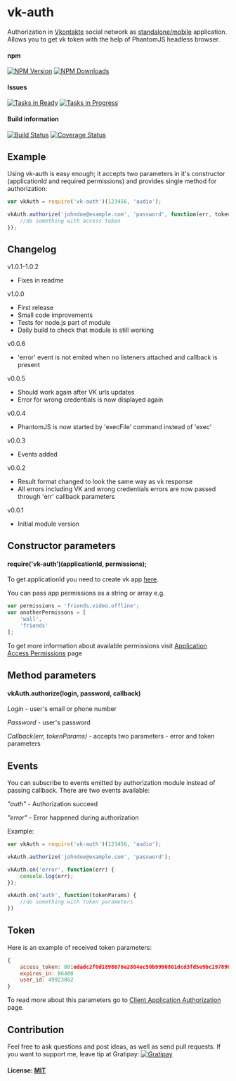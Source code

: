 # vk-auth

Authorization in [Vkontakte](http://vk.com/) social network as [standalone/mobile](http://vk.com/dev/standalone) application. Allows you to get vk token with the help of PhantomJS headless browser.
#### npm
[![NPM Version][npm-image]][npm-url]
[![NPM Downloads][downloads-image]][downloads-url]
#### Issues
[![Tasks in Ready](https://badge.waffle.io/DarkXaHTeP/vk-auth.png?label=ready&title=Ready)](https://waffle.io/DarkXaHTeP/vk-auth)
[![Tasks in Progress](https://badge.waffle.io/DarkXaHTeP/vk-auth.png?label=In%20Progress&title=In%20Progress)](https://waffle.io/DarkXaHTeP/vk-auth)
#### Build information
[![Build Status](https://travis-ci.org/DarkXaHTeP/vk-auth.svg?branch=master)](https://travis-ci.org/DarkXaHTeP/vk-auth)
[![Coverage Status](https://coveralls.io/repos/DarkXaHTeP/vk-auth/badge.svg?branch=master&service=github)](https://coveralls.io/github/DarkXaHTeP/vk-auth?branch=master)

## Example
Using vk-auth is easy enough; it accepts two parameters in it's constructor (applicationId and required permissions) and provides single method for authorization:

``` js
var vkAuth = require('vk-auth')(123456, 'audio');

vkAuth.authorize('johndoe@example.com', 'password', function(err, tokenParams) {
    //do something with access token
});
```

## Changelog
v1.0.1-1.0.2
* Fixes in readme

v1.0.0
* First release
* Small code improvements
* Tests for node.js part of module
* Daily build to check that module is still working

v0.0.6

* 'error' event is not emited when no listeners attached and callback is present

v0.0.5

* Should work again after VK urls updates
* Error for wrong credentials is now displayed again

v0.0.4

* PhantomJS is now started by 'execFile' command instead of 'exec'

v0.0.3

* Events added

v0.0.2

* Result format changed to look the same way as vk response
* All errors including VK and wrong credentials errors are now passed through 'err' callback parameters

v0.0.1

* Initial module version

## Constructor parameters
#### require('vk-auth')(applicationId, permissions);
To get applicationId you need to create vk app [here](https://vk.com/editapp?act=create).

You can pass app permissions as a string or array e.g.
```js
var permissions = 'friends,video,offline';
var anotherPermissons = [
    'wall',
    'friends'
];
```
To get more information about available permissions visit [Application Access Permissions](http://vk.com/dev/permissions) page

## Method parameters
#### vkAuth.authorize(login, password, callback)
*Login* - user's email or phone number

*Password* - user's password

*Callback(err, tokenParams)* - accepts two parameters - error and token parameters

## Events
You can subscribe to events emitted by authorization module instead of passing callback.
There are two events available:

*"auth"* - Authorization succeed

*"error"* - Error happened during authorization

Example:
```js
var vkAuth = require('vk-auth')(123456, 'audio');

vkAuth.authorize('johndoe@example.com', 'password');

vkAuth.on('error', function(err) {
    console.log(err);
});

vkAuth.on('auth', function(tokenParams) {
    //do something with token parameters
})
```
## Token
Here is an example of received token parameters:
```js
{
    access_token: 801edadc2f0d1898676e2804ec50b9990801dcd3fd5e9bc197898c19b9d796596d79c03278489f3e88
    expires_in: 86400
    user_id: 49923862
}
```
To read more about this parameters go to [Client Application Authorization](http://vk.com/dev/auth_mobile) page.

## Сontribution
Feel free to ask questions and post ideas, as well as send pull requests.
If you want to support me, leave tip at Gratipay: [![Gratipay][gratipay-image]][gratipay-url]

#### License: [MIT](LICENSE)

[npm-image]: https://img.shields.io/npm/v/vk-auth.svg
[npm-url]: https://npmjs.org/package/vk-auth
[downloads-image]: https://img.shields.io/npm/dm/vk-auth.svg
[downloads-url]: https://npmjs.org/package/vk-auth
[gratipay-image]: https://img.shields.io/gratipay/DarkXaHTeP.svg
[gratipay-url]: https://gratipay.com/DarkXaHTeP/
